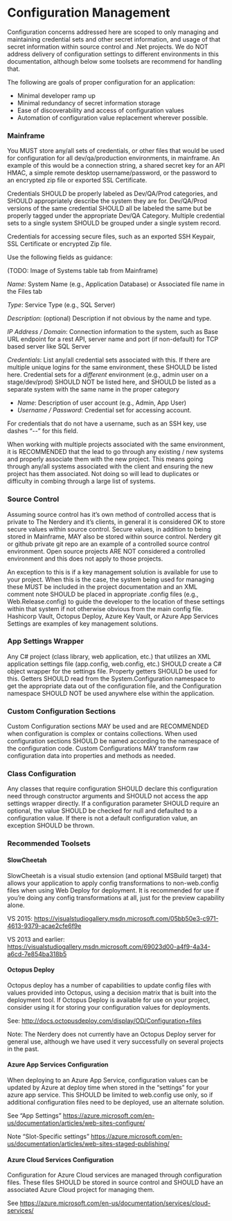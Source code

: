 Configuration Management
===========================================

Configuration concerns addressed here are scoped to only managing and maintaining credential sets and other secret information, and usage of that secret information within source control and .Net projects. We do NOT address delivery of configuration settings to different environments in this documentation, although below some toolsets are recommend for handling that.

The following are goals of proper configuration for an application:
* Minimal developer ramp up
* Minimal redundancy of secret information storage
* Ease of discoverability and access of configuration values
* Automation of configuration value replacement wherever possible.

### Mainframe
You MUST store any/all sets of credentials, or other files that would be used for configuration for all dev/qa/production environments, in mainframe. An example of this would be a connection string, a shared secret key for an API HMAC, a simple remote desktop username/password, or the password to an encrypted zip file or exported SSL Certificate.

Credentials SHOULD be properly labeled as Dev/QA/Prod categories, and SHOULD appropriately describe the system they are for. Dev/QA/Prod versions of the same credential SHOULD all be labeled the same but be properly tagged under the appropriate Dev/QA Category.  Multiple credential sets to a single system SHOULD be grouped under a single system record.

Credentials for accessing secure files, such as an exported SSH Keypair, SSL Certificate or encrypted Zip file.

Use the following fields as guidance:

(TODO: Image of Systems table tab from Mainframe)

*Name*: System Name (e.g., Application Database) or Associated file name in the Files tab

*Type*: Service Type (e.g., SQL Server)

*Description*: (optional) Description if not obvious by the name and type.

*IP Address / Domain*: Connection information to the system, such as Base URL endpoint for a rest API, server name and port (if non-default) for TCP based server like SQL Server

*Credentials*: List any/all credential sets associated with this. If there are multiple unique logins for the same environment, these SHOULD be listed here. Credential sets for a _different_ environment (e.g., admin user on a stage/dev/prod) SHOULD NOT be listed here, and SHOULD be listed as a separate system with the same name in the proper category
* *Name*: Description of user account (e.g., Admin, App User)
* *Username / Password*: Credential set for accessing account.


For credentials that do not have a username, such as an SSH key, use dashes “--” for this field.

When working with multiple projects associated with the same environment, it is RECOMMENDED that the lead to go through any existing / new systems and properly associate them with the new project. This means going through any/all systems associated with the client and ensuring the new project has them associated. Not doing so will lead to duplicates or difficulty in combing through a large list of systems.

### Source Control
Assuming source control has it’s own method of controlled access that is private to The Nerdery and it’s clients, in general it is considered OK to store secure values within source control. Secure values, in addition to being stored in Mainframe, MAY also be stored within source control. Nerdery git or github private git repo are an example of a controlled source control environment. Open source projects ARE NOT considered a controlled environment and this does not apply to those projects.

An exception to this is if a key management solution is available for use to your project. When this is the case, the system being used for managing these MUST be included in the project documentation and an XML comment note SHOULD be placed in appropriate .config files (e.g., Web.Release.config) to guide the developer to the location of these settings within that system if not otherwise obvious from the main config file. Hashicorp Vault, Octopus Deploy, Azure Key Vault, or Azure App Services Settings are examples of key management solutions.

### App Settings Wrapper
Any C# project (class library, web application, etc.) that utilizes an XML application settings file (app.config, web.config, etc.) SHOULD create a C# object wrapper for the settings file.  Property getters SHOULD be used for this. Getters SHOULD read from the System.Configuration namespace to get the appropriate data out of the configuration file, and the Configuration namespace SHOULD NOT be used anywhere else within the application.

### Custom Configuration Sections
Custom Configuration sections MAY be used and are RECOMMENDED when configuration is complex or contains collections.  When used configuration sections SHOULD be named according to the namespace of the configuration code.  Custom Configurations MAY transform raw configuration data into properties and methods as needed.

### Class Configuration
Any classes that require configuration SHOULD declare this configuration need through constructor arguments and SHOULD not access the app settings wrapper directly. If a configuration parameter SHOULD require an optional, the value SHOULD be checked for null and defaulted to a configuration value. If there is not a default configuration value, an exception SHOULD be thrown.

### Recommended Toolsets

#### SlowCheetah
SlowCheetah is a visual studio extension (and optional MSBuild target) that allows your application to apply config transformations to non-web.config files when using Web Deploy for deployment. It is recommended for use if you’re doing any config transformations at all, just for the preview capability alone.

VS 2015: https://visualstudiogallery.msdn.microsoft.com/05bb50e3-c971-4613-9379-acae2cfe6f9e

VS 2013 and earlier: https://visualstudiogallery.msdn.microsoft.com/69023d00-a4f9-4a34-a6cd-7e854ba318b5

#### Octopus Deploy
Octopus deploy has a number of capabilities to update config files with values provided into Octopus, using a decision matrix that is built into the deployment tool. If Octopus Deploy is available for use on your project, consider using it for storing your configuration values for deployments.

See: http://docs.octopusdeploy.com/display/OD/Configuration+files

Note: The Nerdery does not currently have an Octopus Deploy server for general use, although we have used it very successfully on several projects in the past.

#### Azure App Services Configuration
When deploying to an Azure App Service, configuration values can be updated by Azure at deploy time when stored in the “settings” for your azure app service. This SHOULD be limited to web.config use only, so if additional configuration files need to be deployed, use an alternate solution.

See “App Settings” https://azure.microsoft.com/en-us/documentation/articles/web-sites-configure/

Note “Slot-Specific settings” https://azure.microsoft.com/en-us/documentation/articles/web-sites-staged-publishing/

#### Azure Cloud Services Configuration
Configuration for Azure Cloud services are managed through configuration files. These files SHOULD be stored in source control and SHOULD have an associated Azure Cloud project for managing them.

See https://azure.microsoft.com/en-us/documentation/services/cloud-services/